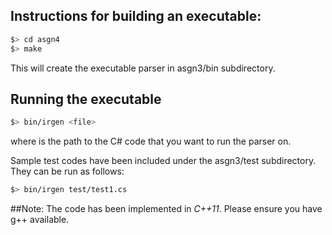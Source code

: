 ## Instructions for building an executable:
```bash
$> cd asgn4
$> make
```
This will create the executable parser in asgn3/bin subdirectory.

## Running the executable
```bash
$> bin/irgen <file>
```
where <file> is the path to the C# code that you want to run the parser on.

Sample test codes have been included under the asgn3/test subdirectory. They can be run as follows:
```bash
$> bin/irgen test/test1.cs
```

##Note:
The code has been implemented in *C++11*. Please ensure you have g++ available.
